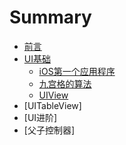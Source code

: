 # Summary

* [前言](README.md)
* [UI基础](ios开发第一个应用.md)
    * [iOS第一个应用程序](看.md)
    * [九宫格的算法](九宫格的算法.md)
    * [UIView](uiview.md)
* [UITableView]
* [UI进阶]
* [父子控制器]

